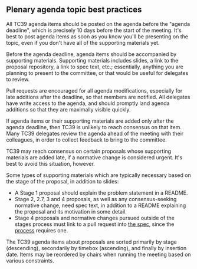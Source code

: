 ## Plenary agenda topic best practices

All TC39 agenda items should be posted on the agenda before the "agenda deadline", which is precisely 10 days before the start of the meeting. It's best to post agenda items as soon as you know you'll be presenting on the topic, even if you don't have all of the supporting materials yet.

Before the agenda deadline, agenda items should be accompanied by supporting materials. Supporting materials includes slides, a link to the proposal repository, a link to spec text, etc.; essentially, anything you are planning to present to the committee, or that would be useful for delegates to review.

Pull requests are encouraged for all agenda modifications, especially for late additions after the deadline, so that members are notified. All delegates have write access to the agenda, and should promptly land agenda additions so that they are maximally visible quickly.

If agenda items or their supporting materials are added only after the agenda deadline, then TC39 is unlikely to reach consensus on that item. Many TC39 delegates review the agenda ahead of the meeting with their colleagues, in order to collect feedback to bring to the committee.

TC39 may reach consensus on certain proposals whose supporting materials are added late, if a normative change is considered urgent. It's best to avoid this situation, however.

Some types of supporting materials which are typically necessary based on the stage of the proposal, in addition to slides:
- A Stage 1 proposal should explain the problem statement in a README.
- Stage 2, 2.7, 3 and 4 proposals, as well as any consensus-seeking normative change, need spec text, in addition to a README explaining the proposal and its motivation in some detail.
- Stage 4 proposals and normative changes pursued outside of the stages process must link to a pull request into [the spec](https://github.com/tc39/ecma262), since the [process](https://tc39.github.io/process-document/) requires one.

The TC39 agenda items about proposals are sorted primarily by stage (descending), secondarily by timebox (ascending), and finally by insertion date. Items may be reordered by chairs when running the meeting based on various constraints.
